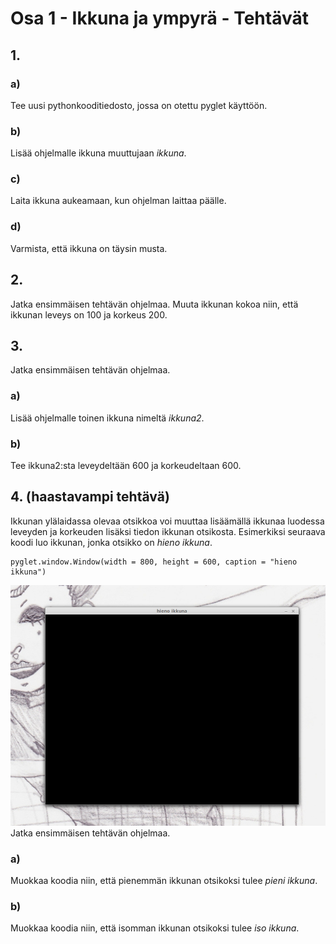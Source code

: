 # Osa 1 - Ikkuna ja ympyrä - Tehtävät

## 1.
### a)
Tee uusi pythonkooditiedosto, jossa on otettu pyglet käyttöön.
### b)
Lisää ohjelmalle ikkuna muuttujaan _ikkuna_.
### c)
Laita ikkuna aukeamaan, kun ohjelman laittaa päälle.
### d)
Varmista, että ikkuna on täysin musta.

## 2.
Jatka ensimmäisen tehtävän ohjelmaa.
Muuta ikkunan kokoa niin, että ikkunan leveys on 100 ja korkeus 200.

## 3.
Jatka ensimmäisen tehtävän ohjelmaa.
### a)
Lisää ohjelmalle toinen ikkuna nimeltä _ikkuna2_.
### b)
Tee ikkuna2:sta leveydeltään 600 ja korkeudeltaan 600.


## 4. (haastavampi tehtävä)
Ikkunan ylälaidassa olevaa otsikkoa voi muuttaa lisäämällä ikkunaa luodessa leveyden ja korkeuden lisäksi tiedon ikkunan otsikosta. Esimerkiksi seuraava koodi luo ikkunan, jonka otsikko on _hieno ikkuna_.

```python3
pyglet.window.Window(width = 800, height = 600, caption = "hieno ikkuna")
```
![kuva, jossa ikkunassa lukee _hieno ikkuna_](osa1-kuvat/hieno-ikkuna.png)
Jatka ensimmäisen tehtävän ohjelmaa.
### a)
Muokkaa koodia niin, että pienemmän ikkunan otsikoksi tulee _pieni ikkuna_.
### b)
Muokkaa koodia niin, että isomman ikkunan otsikoksi tulee _iso ikkuna_.